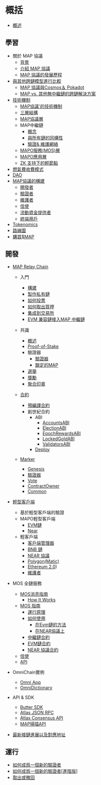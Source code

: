 # 概括
* [概述](README.md)

## 學習

* 關於 MAP 協議
  * [背景](learn/background.md)
  * [介紹 MAP 協議](learn/introduction.md)
  * [MAP 協議的發展歷程](learn/history.md)
* [與其他跨鏈模型進行比較](learn/comparison.md)
  * [MAP 協議與Cosmos＆ Pokadot](learn/CosmosPolkadot.md)
  * [MAP vs. 其他無中繼鏈的跨鏈解決方案](learn/others.md)
* [技術機制](learn/Teachnical_Mechanism/overiew.md)
  * [MAP協議'的技術機制](learn/Teachnical_Mechanism/technical-mechanism.md)
  * [三層結構](learn/Teachnical_Mechanism/3layer.md)
  * [MAP協議層](learn/Teachnical_Mechanism/protocollayer.md)
  * MAP中繼鏈
    * [概念](learn/Teachnical_Mechanism/concept.md)
    * [與所有鏈的同構性](learn/Teachnical_Mechanism/precompile.md)
    * [驗證& 維護網絡](learn/Teachnical_Mechanism/verification.md)
  * [MAPO服務(MOS)層](learn/Teachnical_Mechanism/mcs.md)
  * [MAPO應用層](learn/Teachnical_Mechanism/application.md)
  * [ZK 支持下的輕節點](learn/Teachnical_Mechanism/zk_lightclient.md)
* [燃氣費收費模式](learn/fee.md)
* [DAO](learn/dao.md)
* [MAP協議的構建](learn/Construction_of_MAP_Protocol/construction.md)
  * [開發者](learn/Construction_of_MAP_Protocol/developers.md)
  * [驗證者](learn/Construction_of_MAP_Protocol/validators.md)
  * [維護者](learn/Construction_of_MAP_Protocol/maintainer.md)
  * [信使](learn/Construction_of_MAP_Protocol/messengers.md)
  * [流動資金提供者](learn/Construction_of_MAP_Protocol/liquidityprovider.md)
  * [終端用戶](learn/Construction_of_MAP_Protocol/enduser.md)
* [Tokenomics](learn/tokenomics.md)
* [路線圖](learn/roadmap.md)
* [購買$MAP](/learn/purchase.md)

## 開發

* [MAP Relay Chain](develop/map-relay-chain/README.md)

  * 入門
    * [構建](develop/map-relay-chain/getting-started/build.md)
    * [製作私有鏈](develop/map-relay-chain/getting-started/make-private-chain.md)
    * [如何投票](develop/map-relay-chain/getting-started/how-to-vote.md)
    * [如何取出質押](develop/map-relay-chain/getting-started/how-to-withdraw.md)
    * [集成到交易所](develop/map-relay-chain/getting-started/Integrate-an-Exchange.md)
    * [EVM 兼容鏈接入MAP 中繼鏈](develop/map-relay-chain/getting-started/Integration-EVM-Compatible-Chains.md)
  * 共識
    * [概述](develop/map-relay-chain/consensus/Overview.md)
    * [Proof-of-Stake](develop/map-relay-chain/consensus/Proof-of-Stake.md)
    * 驗證器
      * [驗證器](develop/map-relay-chain/consensus/Validator.md)
      * [鎖定的MAP](develop/map-relay-chain/consensus/LockedMAP.md)
    * [選舉](develop/map-relay-chain/consensus/Election.md)
    * [獎勵](develop/map-relay-chain/consensus/Rewards.md)
    * [聚合印章](develop/map-relay-chain/consensus/AggregatedSeal.md)
  * [合約](develop/map-relay-chain/contracts/ContractsAddress.md)

    * [預編譯合約](develop/map-relay-chain/contracts/precompile-contract/precompile-contract.md)
    * 創世紀合約
      * ABI
        * [AccountsABI](develop/map-relay-chain/contracts/ABI/AccountsABI.md)
        * [ElectionABI](develop/map-relay-chain/contracts/ABI/ElectionABI.md)
        * [EpochRewardsABI](develop/map-relay-chain/contracts/ABI/EpochRewardsABI.md)
        * [LockedGoldABI](develop/map-relay-chain/contracts/ABI/LockedGoldABI.md)
        * [ValidatorsABI](develop/map-relay-chain/contracts/ABI/ValidatorsABI.md)
      * [Deploy](develop/map-relay-chain/contracts/DeployContracts.md)
  * [Marker](develop/map-relay-chain/marker/Marker.md)

    * [Genesis](develop/map-relay-chain/getting-started/how-to-make-genesis.md)
    * [驗證器](develop/map-relay-chain/marker/AboutValidator.md)
    * [Vote](develop/map-relay-chain/marker/AboutVote.md)
    * [ContractOwner](develop/map-relay-chain/marker/AboutContractOwner.md)
    * [Common](develop/map-relay-chain/marker/AboutCommon.md)
* [輕型客戶端](develop/light-client/README.md)
  * 基於輕型客戶端的驗證
  * MAPO輕型客戶端
    * [EVM鏈](develop/light-client/map/evm.md)
    * [Near](develop/light-client/map/near.md)
  * 輕客戶端
    * [客戶端管理器](develop/light-client/light-client-manager.md)
    * [BNB 鏈](develop/light-client/clients/bsc.md)
    * [NEAR 協議](develop/light-client/clients/near.md)
    * [Polygon(Matic)](develop/light-client/clients/matic.md)
    * [Ethereum 2.0](develop/light-client/clients/eth2.md))
    * [維護者](develop/light-client/Maintainer.md)
* MOS 全鏈服務
  * [MOS消息指南](develop/mos/message/README.md)
    * [How It Works](develop/mos/message/cross-chain-message.md)
  * [MOS 指南](develop/mos/mcs/README.md)
    * [運行原理](develop/mos/mcs/how-it-works.md)
    * [如何使用](develop/mos/mcs/how-to.md)
      * [在Evm鏈的方法](develop/mos/mcs/how-to-evm.md)
      * [在NEAR協議上](develop/mos/mcs/how-to-near.md)
    * [中繼鏈合約](develop/mos/mcs/mcs-on-mapo.md)
    * [EVM鏈合約](develop/mos/mcs/mcs-on-evm.md)
    * [ NEAR 協議合約](develop/mos/mcs/mcs-on-near.md)
  * [信使](develop/mos/messenger/messenger.md)
  * [API](develop/mos/mcs/api/api.md)
* OmniChain實例
  * [Omni App](develop/mos/examples/Omni-app.md)
  * [OmniDictionary](develop/mos/examples/OmniDictionary.md)

* API & SDK
  * [Butter SDK](sdk/butter.md)
  * [Atlas JSON RPC](sdk/RPC-API.md)
  * [Atlas Consensus API](sdk/ConsensusAPI.md)
  * [MAP掃描API](develop/sdk/scan-api.md)
* [最新接鏈進展以及對應地址](develop/chains-connect.md)

## 運行

* [如何成爲一個新的驗證者](run/HowToBecomeANewValidator.md)
* [如何成爲一個新的驗證者[進階版]](run/HowToBecomeANewValidatorAdvanced.md)
* [取出或撤回](run/Withdraw.md)
